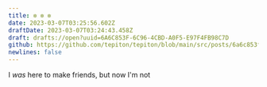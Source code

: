 ```yaml
---
title: ✼ ✼ ✼
date: 2023-03-07T03:25:56.602Z
draftDate: 2023-03-07T03:24:43.458Z
draft: drafts://open?uuid=6A6C853F-6C96-4CBD-A0F5-E97F4FB98C7D
github: https://github.com/tepiton/tepiton/blob/main/src/posts/6a6c853f-6c96-4cbd-a0f5-e97f4fb98c7d.md
newlines: false
---
```

I _was_ here to make friends, but now I'm not
